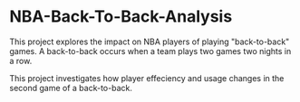 # NBA-Back-To-Back-Analysis
This project explores the impact on NBA players of playing "back-to-back" games. A back-to-back occurs when a team plays two games two nights in a row. 

This project investigates how player effeciency and usage changes in the second game of a back-to-back.

